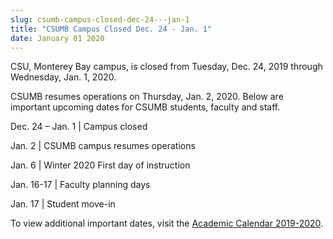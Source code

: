```yaml
---
slug: csumb-campus-closed-dec-24---jan-1
title: "CSUMB Campus Closed Dec. 24 - Jan. 1"
date: January 01 2020
---
```


 
<p>
  CSU, Monterey Bay campus, is closed from Tuesday, Dec. 24, 2019 through
  Wednesday, Jan. 1, 2020.
</p>
<p>
  CSUMB resumes operations on Thursday, Jan. 2, 2020. Below are important
  upcoming dates for CSUMB students, faculty and staff.
</p>
<p>Dec. 24 – Jan. 1 | Campus closed</p>
<p>Jan. 2 | CSUMB campus resumes operations</p>
<p>Jan. 6 | Winter 2020 First day of instruction</p>
<p>Jan. 16-17 | Faculty planning days</p>
<p>Jan. 17 | Student move-in</p>
<p>
  To view additional important dates, visit the
  <a href="https://catalog.csumb.edu/content.php?catoid=1&navoid=70"
    >Academic Calendar 2019-2020</a
  >.
</p>
 

